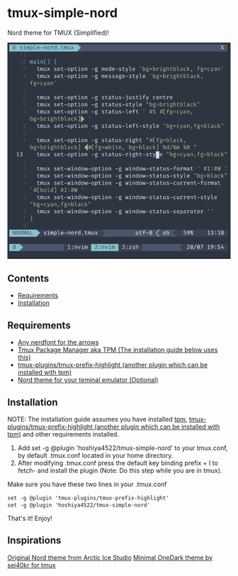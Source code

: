 # tmux-simple-nord

Nord theme for TMUX (Simplified)!

![How it looks](https://raw.githubusercontent.com/hoshiya4522/tmux-simple-nord/master/.assets/preview.jpeg)

## Contents

- [Requirements](#requirements)
- [Installation](#installation)


## Requirements

* [Any nerdfont for the arrows](https://www.nerdfonts.com)
* [Tmux Package Manager aka TPM (The installation guide below uses this)](https://github.com/tmux-plugins/tpm)
* [tmux-plugins/tmux-prefix-highlight (another plugin which can be installed with tpm)](https://github.com/tmux-plugins/tmux-prefix-highlight)
* [Nord theme for your teminal emulator (Optional)](https://www.nordtheme.com/ports)

## Installation

NOTE: The installation guide assumes you have installed [tpm](https://github.com/tmux-plugins/tpm), [tmux-plugins/tmux-prefix-highlight (another plugin which can be installed with tpm)](https://github.com/tmux-plugins/tmux-prefix-highlight) and other requirements installed.


1. Add set -g @plugin 'hoshiya4522/tmux-simple-nord' to your tmux.conf, by default .tmux.conf located in your home directory.
1. After modifying .tmux.conf press the default key binding prefix + I to fetch- and install the plugin (Note: Do this step while you are in tmux).

Make sure you have these two lines in your .tmux.conf
```tmux
set -g @plugin 'tmux-plugins/tmux-prefix-highlight'
set -g @plugin 'hoshiya4522/tmux-simple-nord'
```
That's it! Enjoy!

## Inspirations

[Original Nord theme from Arctic Ice Studio](https://github.com/arcticicestudio/nord-tmux)
[Minimal OneDark theme by sei40kr for tmux](https://github.com/sei40kr/tmux-onedark)
